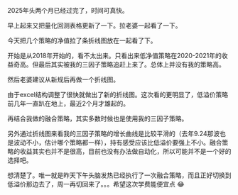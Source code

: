 2025年头两个月已经过完了，时间可真快。

早上起来又把量化回测表格更新了一下。拉老婆一起看了一下。

今天把几个策略的净值拉了条折线图放在一起看了下。

开始是从2018年开始的，看不太出来。只看出来低净值策略在2020-2021年的收益奇高。但最后其实被我的三因子策略追赶上来了。总体上并没有我的策略高。

然后老婆建议从新规后再做一个折线图。

由于excel结构调整了很快就做出了新的折线图。这次看的更明显了，低溢价策略前几年一直趴在地上，最近2个月才雄起的。


再结合我做的融合策略，其实多数时候也是使用我的三因子策略。

另外通过折线图来看我的三因子策略的增长曲线是比较平滑的（去年9.24那波也是波动不小，估计哪个策略都一样），持有感受应该比低溢价要强上不小。融合策略的收益其实也并不是很高，目前也没有办法做自动化，所以可能并不是一个好的选择吧。

想清楚了。唯一就是昨天下午头脑发热已经执行了一次融合策略，而且正好切换到低溢价那边去了，周一再切回来了。。。希望这次学费能便宜点 :joy:


